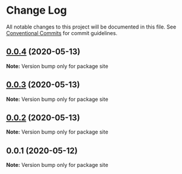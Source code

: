 # Change Log

All notable changes to this project will be documented in this file.
See [Conventional Commits](https://conventionalcommits.org) for commit guidelines.

## [0.0.4](https://github.com/sapegin/mrm/compare/site@0.0.3...site@0.0.4) (2020-05-13)

**Note:** Version bump only for package site





## [0.0.3](https://github.com/sapegin/mrm/compare/site@0.0.2...site@0.0.3) (2020-05-13)

**Note:** Version bump only for package site





## [0.0.2](https://github.com/sapegin/mrm/compare/site@0.0.1...site@0.0.2) (2020-05-13)

**Note:** Version bump only for package site





## 0.0.1 (2020-05-12)

**Note:** Version bump only for package site
